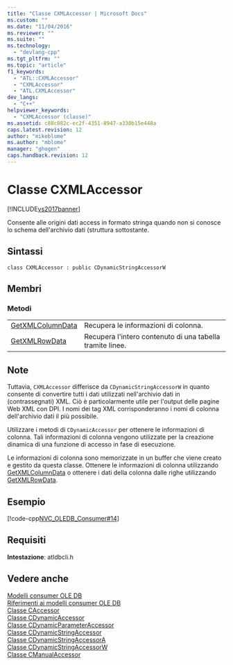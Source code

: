 ```yaml
---
title: "Classe CXMLAccessor | Microsoft Docs"
ms.custom: ""
ms.date: "11/04/2016"
ms.reviewer: ""
ms.suite: ""
ms.technology: 
  - "devlang-cpp"
ms.tgt_pltfrm: ""
ms.topic: "article"
f1_keywords: 
  - "ATL::CXMLAccessor"
  - "CXMLAccessor"
  - "ATL.CXMLAccessor"
dev_langs: 
  - "C++"
helpviewer_keywords: 
  - "CXMLAccessor (classe)"
ms.assetid: c88c082c-ec2f-4351-8947-a330b15e448a
caps.latest.revision: 12
author: "mikeblome"
ms.author: "mblome"
manager: "ghogen"
caps.handback.revision: 12
---
```

# Classe CXMLAccessor
[!INCLUDE[vs2017banner](../../assembler/inline/includes/vs2017banner.md)]

Consente alle origini dati access in formato stringa quando non si conosce lo schema dell'archivio dati \(struttura sottostante.  
  
## Sintassi  
  
```  
class CXMLAccessor : public CDynamicStringAccessorW  
```  
  
## Membri  
  
### Metodi  
  
|||  
|-|-|  
|[GetXMLColumnData](../../data/oledb/cxmlaccessor-getxmlcolumndata.md)|Recupera le informazioni di colonna.|  
|[GetXMLRowData](../../data/oledb/cxmlaccessor-getxmlrowdata.md)|Recupera l'intero contenuto di una tabella tramite linee.|  
  
## Note  
 Tuttavia, `CXMLAccessor` differisce da `CDynamicStringAccessorW` in quanto consente di convertire tutti i dati utilizzati nell'archivio dati in \(contrassegnati\) XML.  Ciò è particolarmente utile per l'output delle pagine Web XML con DPI.  I nomi dei tag XML corrisponderanno i nomi di colonna dell'archivio dati il più possibile.  
  
 Utilizzare i metodi di `CDynamicAccessor` per ottenere le informazioni di colonna.  Tali informazioni di colonna vengono utilizzate per la creazione dinamica di una funzione di accesso in fase di esecuzione.  
  
 Le informazioni di colonna sono memorizzate in un buffer che viene creato e gestito da questa classe.  Ottenere le informazioni di colonna utilizzando [GetXMLColumnData](../../data/oledb/cxmlaccessor-getxmlcolumndata.md) o ottenere i dati della colonna dalle righe utilizzando [GetXMLRowData](../../data/oledb/cxmlaccessor-getxmlrowdata.md).  
  
## Esempio  
 [!code-cpp[NVC_OLEDB_Consumer#14](../../data/oledb/codesnippet/CPP/cxmlaccessor-class_1.cpp)]  
  
## Requisiti  
 **Intestazione**: atldbcli.h  
  
## Vedere anche  
 [Modelli consumer OLE DB](../../data/oledb/ole-db-consumer-templates-cpp.md)   
 [Riferimenti ai modelli consumer OLE DB](../../data/oledb/ole-db-consumer-templates-reference.md)   
 [Classe CAccessor](../../data/oledb/caccessor-class.md)   
 [Classe CDynamicAccessor](../../data/oledb/cdynamicaccessor-class.md)   
 [Classe CDynamicParameterAccessor](../../data/oledb/cdynamicparameteraccessor-class.md)   
 [Classe CDynamicStringAccessor](../../data/oledb/cdynamicstringaccessor-class.md)   
 [Classe CDynamicStringAccessorA](../../data/oledb/cdynamicstringaccessora-class.md)   
 [Classe CDynamicStringAccessorW](../../data/oledb/cdynamicstringaccessorw-class.md)   
 [Classe CManualAccessor](../../data/oledb/cmanualaccessor-class.md)